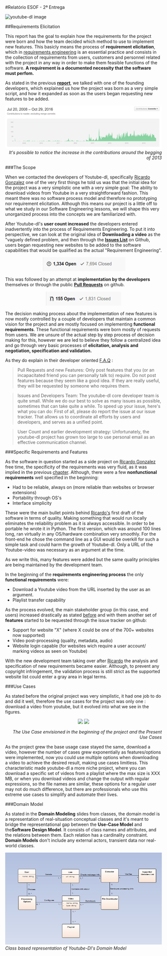#Relatório ESOF - 2ª Entrega

![youtube-dl image](https://github.com/atomicscale/youtube-dl/blob/master/ESOF-Docs/images1/youtube-dl.jpg)


##Requirements Elicitation

This report has the goal to explain how the requirements for the project were born and how the team decided which method to use to implement new features. This basicly means the process of **requirement elicitation**, which in [requirements engineering](https://www.interaction-design.org/literature/book/the-encyclopedia-of-human-computer-interaction-2nd-ed/requirements-engineering) is an essential practice and consists in the collection of requirements from users, customers and personnel related with the project in any way in order to make them feasible functions of the software.
**A requirement is a documented necessity that the software must perfom.**

As stated in the previous **[report](https://github.com/atomicscale/youtube-dl/edit/master/ESOF-Docs/ENTREGA2.md)**, we talked with one of the founding developers, which explained us how the project was born as a very simple script, and how it expanded as soon as the users began requesting new features to be added.

<p align="right">
    <img src="https://github.com/atomicscale/youtube-dl/blob/master/ESOF-Docs/images2/contributions.png" />
    <em>It's possible to notice the increase in the contributions around the begging of 2013</em>
</p>

###The Scope

When we contacted the developers of Youtube-dl, specifically [Ricardo Gonzalez](https://github.com/rg3) one of the very first things he told us was that the initial idea for the project was a very simplistic one with a very simple goal: The ability to download videos from Youtube in a very straightforward fashion. This meant there was no software process model and therefore no prototyping nor requirement elicitation. Although this means our project is a little off to what we study in our Software Engineering lessons, we will shape this very unorganized process into the concepts we are familiarized with.

After Youtube-dl's **user count increased** the developers entered inadvertently into the process of Requirements Engineering. To put it into perspective, we can look at the original idea of **Downloading a video** as the "vaguely defined problem, and then through the **[Issues List](https://github.com/rg3/youtube-dl/issues)** on Github, users began requesting new websites to be added to the software capabilities that would be qualified as the actual "Requirement Engineering".

<p align="center">
	<img src="https://github.com/atomicscale/youtube-dl/blob/master/ESOF-Docs/images2/issues.png" />
</p>




This was followed by an attempt at **implementation by the developers** themselves or through the public **[Pull Requests](https://github.com/rg3/youtube-dl/pulls)** on github.

<p align="center">
	<img src="https://github.com/atomicscale/youtube-dl/blob/master/ESOF-Docs/images2/pullrequests.png" /> 
</p>

The decision making process about the implementation of new features is now mostly controlled by a couple of developers that maintain a common vision for the project and are mostly focused on implementing **functional requirements**. These functional requirements were born mostly of requests from users. We are unsure of the actual step by step process of decision making for this, however we are led to believe they follow a centralized idea and go through very basic processes of **elicitation, analysis and negotiation, specification and validation.**

As they do explain in their developer oriented [F.A.Q](https://github.com/rg3/youtube-dl#developer-instructions) :

> Pull Requests and new Features: Only post features that you (or an incapacitated friend you can personally talk to) require. Do not post features because they seem like a good idea. If they are really useful, they will be requested by someone who requires them.

> Issues and Developers Team: The youtube-dl core developer team is quite small. While we do our best to solve as many issues as possible, sometimes that can take quite a while. To speed up your issue, here's what you can do: First of all, please do report the issue at our issue tracker. That allows us to coordinate all efforts by users and developers, and serves as a unified point.

> User Count and earlier development strategy: Unfortunately, the youtube-dl project has grown too large to use personal email as an effective communication channel.


###Specific Requirements and Features

As the software in question started as a side project on [Ricardo Gonzalez](https://github.com/rg3) free time, the specificity of the requirements was very fluid, as it was implied in the previous [chapter](#the-scope).
Although, there were a few **nonfunctional requirements** well specified in the beginning:
	
- Had to be reliable, always on (more reliable than websites or browser extensions)
- Portability through OS's
- Interface simplicity

These were the main bullet points behind [Ricardo's](https://github.com/rg3) first draft of the software in terms of quality. Making something that would run locally eliminates the reliability problem as it is always accessible. In order to be portable he wrote it in Python. The first version, which was around 100 lines long, ran virtually in any OS/hardware combination very smoothly. For the front-end he chose the command line as a GUI would be overkill for such a simple task and could harm the growth of Youtube-dl. Only a URL of the Youtube-video was necessary as an argument at the time.

As we write this, many features were added but the same quality principles are being maintained by the development team.

In the beginning of the **requirements engineering process** the only **functional requirements** were:

- Download a Youtube video from the URL inserted by the user as an argument.
- Playlist transfer capability

As the process evolved, the main stakeholder group (in this case, end users) increased drastically as stated [before](#the-scope) and with them another set of **features** started to be requested through the issue tracker on github:

- Support for website "X" (where X could be one of the 700+ websites now supported)
- Video post-processing (quality, metadata, audio)
- Website login capable (for websites wich require a user account/ marking videos as seen on Youtube)

With the new development team taking over after [Ricardo](https://github.com/rg3) the analysis and specification of new requirements became easier. Although, to prevent any copyright infringement, the validation process is still strict as the supported website list could enter a gray area in legal terms.

###Use Cases

As stated before the original project was very simplistic, it had one job to do and did it well, therefore the use cases for the project was only one : download a video from youtube, but it evolved into what we see in the figures.

<p align="center">
	<img src="https://github.com/atomicscale/youtube-dl/blob/master/ESOF-Docs/images2/Use_Case_Beginning.png" /> 
	<img src="https://github.com/atomicscale/youtube-dl/blob/master/ESOF-Docs/images2/Use_Case_Present.png" />
</p>
<p align = "right">
<em> The Use Case envisioned in the beginning of the project and the Present Use Cases</em>

</p>
As the project grew the base usage case stayed the same, download a video, however the number of cases grew exponentially as features/options were implemented, now you could use multiple options when downloading a video to achieve the desired result, making use cases limitless.
This characteristic made youtube-dl a more niche project, where you can download a specific set of videos from a playlist where the max size is XXX MB, or when you download videos and change the output with regular expressions, so the file names are similar, these options for a regular user may not do much difference, but there are professionals who use this extreme use cases to simplify and automate their lives.


###Domain Model

As stated in the **Domain Modeling** slides from classes, the domain model is a representation of real-situation conceptual classes and it's meant to bridge the representational gap between the **Use-Case Model** and the**Software Design Model**.
It consists of class names and attributes, and the relations between them. Each relation has a cardinality constraint.
**Domain Models** don't include any external actors, transient data nor real-world classes.

<p align="left">
	<img src="https://github.com/atomicscale/youtube-dl/blob/master/ESOF-Docs/images2/domainmodel.png" /><br>
	<em> Class based representation of Youtube-Dl's Domain Model</em>

</p>	
	




